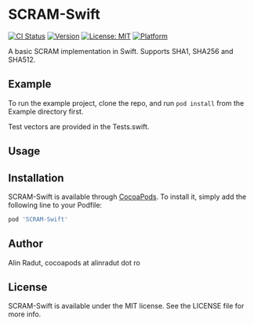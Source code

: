 # SCRAM-Swift

[![CI Status](https://travis-ci.org/alinradut/SCRAM-Swift.svg?branch=master?style=flat)](https://travis-ci.org/alinradut/SCRAM-Swift)
[![Version](https://img.shields.io/cocoapods/v/SCRAM-Swift.svg?style=flat)](https://cocoapods.org/pods/SCRAM-Swift)
[![License: MIT](https://img.shields.io/badge/License-MIT-yellow.svg)](https://opensource.org/licenses/MIT)
[![Platform](https://img.shields.io/cocoapods/p/SCRAM-Swift.svg?style=flat)](https://cocoapods.org/pods/SCRAM-Swift)

A basic SCRAM implementation in Swift. Supports SHA1, SHA256 and SHA512.

## Example

To run the example project, clone the repo, and run `pod install` from the Example directory first.

Test vectors are provided in the Tests.swift.

## Usage



## Installation

SCRAM-Swift is available through [CocoaPods](https://cocoapods.org). To install
it, simply add the following line to your Podfile:

```ruby
pod 'SCRAM-Swift'
```

## Author

Alin Radut, cocoapods at alinradut dot ro

## License

SCRAM-Swift is available under the MIT license. See the LICENSE file for more info.
